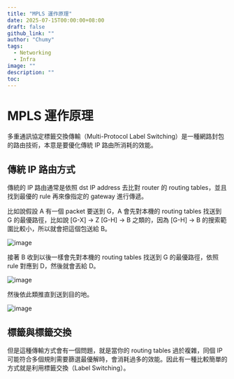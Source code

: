 ```yaml
---
title: "MPLS 運作原理"
date: 2025-07-15T00:00:00+08:00
draft: false
github_link: ""
author: "Chumy"
tags:
  - Networking
  - Infra
image: ""
description: ""
toc: 
---
```


# MPLS 運作原理
多重通訊協定標籤交換傳輸（Multi-Protocol Label Switching）是一種網路封包的路由技術，本意是要優化傳統 IP 路由所消耗的效能。

## 傳統 IP 路由方式
傳統的 IP 路由通常是依照 dst IP address 去比對 router 的 routing tables，並且找到最優的 rule 再來像指定的 gateway 進行傳遞。

比如說假設 A 有一個 packet 要送到 G，A 會先對本機的 routing tables 找送到 G 的最優路徑，比如說 [G-X] -> Z [G-H] -> B 之類的，因為 [G-H] -> B 的搜索範圍比較小，所以就會把這個包送給 B。

![image](https://github.com/user-attachments/assets/014e5dcc-8706-473f-979e-425b47501d54)

接著 B 收到以後一樣會先對本機的 routing tables 找送到 G 的最優路徑，依照 rule 對應到 D，然後就會丟給 D。

![image](https://github.com/user-attachments/assets/9fae6115-475f-43ef-9c86-3fa4e7270f3d)

然後依此類推直到送到目的地。

![image](https://github.com/user-attachments/assets/bd446113-b142-48be-a7fd-f0df8e2161d5)

## 標籤與標籤交換
但是這種傳輸方式會有一個問題，就是當你的 routing tables 過於複雜，同個 IP 可能符合多個規則需要篩選最優解時，會消耗過多的效能。因此有一種比較簡單的方式就是利用標籤交換（Label Switching）。



